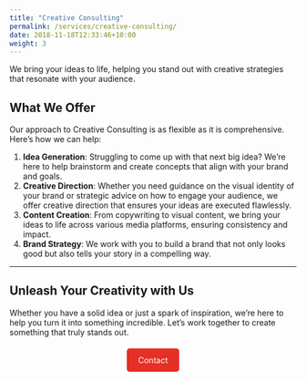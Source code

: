 ```yaml
---
title: "Creative Consulting"
permalink: /services/creative-consulting/
date: 2018-11-18T12:33:46+10:00
weight: 3
---
```


We bring your ideas to life, helping you stand out with creative strategies that resonate with your audience.

## What We Offer

Our approach to Creative Consulting is as flexible as it is comprehensive. Here’s how we can help:

1. **Idea Generation**: Struggling to come up with that next big idea? We’re here to help brainstorm and create concepts that align with your brand and goals.
2. **Creative Direction**: Whether you need guidance on the visual identity of your brand or strategic advice on how to engage your audience, we offer creative direction that ensures your ideas are executed flawlessly.
3. **Content Creation**: From copywriting to visual content, we bring your ideas to life across various media platforms, ensuring consistency and impact.
4. **Brand Strategy**: We work with you to build a brand that not only looks good but also tells your story in a compelling way.

---

## Unleash Your Creativity with Us

Whether you have a solid idea or just a spark of inspiration, we’re here to help you turn it into something incredible. Let’s work together to create something that truly stands out.


<div style="margin-top: 20px; text-align: center;">
  <a href="{{ site.data.contact.contact_button_link }}" class="button" style="background-color: #E52F27; color: #ffffff; padding: 10px 20px; text-decoration: none; border-radius: 5px; display: inline-block; line-height: 1.5; text-align: center; vertical-align: middle;">Contact</a>
</div>

